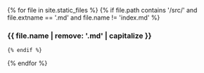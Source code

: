 {% for file in site.static_files %}
    {% if file.path contains '/src/' and file.extname == '.md' and file.name != 'index.md' %}
### {{ file.name | remove: '.md' | capitalize }}
    {% endif %}
{% endfor %}